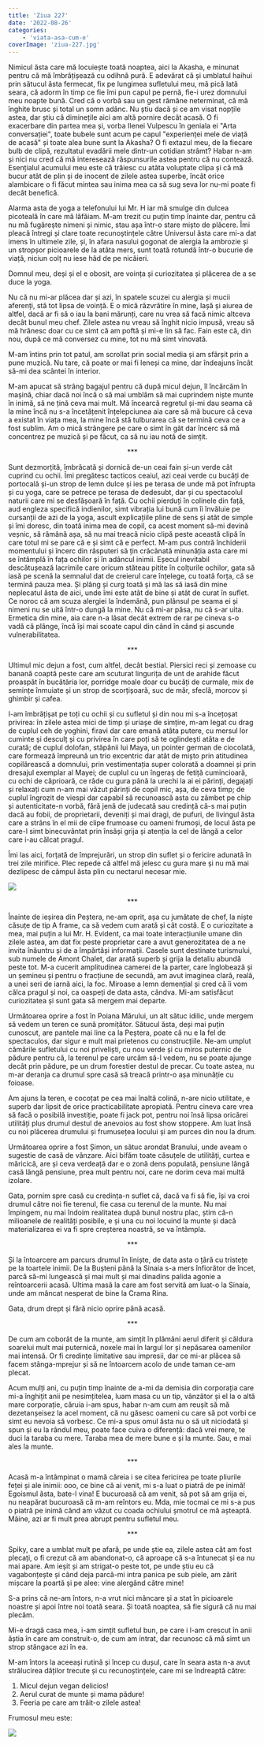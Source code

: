 ```yaml
---
title: 'Ziua 227'
date: '2022-08-26'
categories:
    - 'viata-asa-cum-e'
coverImage: 'ziua-227.jpg'
---
```


Nimicul ăsta care mă locuiește toată noaptea, aici la Akasha, e minunat pentru că mă îmbrățișează cu odihnă pură. E adevărat că și umblatul haihui prin sătucul ăsta fermecat, fix pe lungimea sufletului meu, mă pică lată seara, că adorm în timp ce fie îmi pun capul pe pernă, fie-i urez domnului meu noapte bună. Cred că o vorbă sau un gest rămâne neterminat, că mă înghite brusc și total un somn adânc. Nu știu dacă și ce am visat nopțile astea, dar știu că diminețile aici am altă pornire decât acasă. O fi exacerbare din partea mea și, vorba Ilenei Vulpescu în geniala ei "Arta conversației", toate bubele sunt acum pe capul "experienței mele de viață de acasă" și toate alea bune sunt la Akasha? O fi extazul meu, de la fiecare bulb de clipă, rezultatul evadării mele dintr-un cotidian strâmt? Habar n-am și nici nu cred că mă interesează răspunsurile astea pentru că nu contează. Esențialul acumului meu este că trăiesc cu atâta voluptate clipa și că mă bucur atât de plin și de inocent de zilele astea superbe, încât orice alambicare o fi făcut mintea sau inima mea ca să sug seva lor nu-mi poate fi decât benefică.

Alarma asta de yoga a telefonului lui Mr. H iar mă smulge din dulcea picoteală în care mă lăfăiam. M-am trezit cu puțin timp înainte dar, pentru că nu mă fugărește nimeni și nimic, stau așa într-o stare mișto de plăcere. Îmi pleacă întregi și clare toate recunoștințele către Universul ăsta care mi-a dat imens în ultimele zile, și, în afara nasului gogonat de alergia la ambrozie și un stropșor picioarele de la atâta mers, sunt toată rotundă într-o bucurie de viață, niciun colț nu iese hâd de pe nicăieri.

Domnul meu, deși și el e obosit, are voința și curiozitatea și plăcerea de a se duce la yoga.

Nu că nu mi-ar plăcea dar și azi, în spatele scuzei cu alergia și mucii aferenți, stă tot lipsa de voință. E o mică răzvrătire în mine, lașă și aiurea de altfel, dacă ar fi să o iau la bani mărunți, care nu vrea să facă nimic altceva decât bunul meu chef. Zilele astea nu vreau să înghit nicio impusă, vreau să mă hrănesc doar cu ce simt că am poftă și mi-e lin să fac. Fain este că, din nou, după ce mă conversez cu mine, tot nu mă simt vinovată.

M-am întins prin tot patul, am scrollat prin social media și am sfârșit prin a pune muzică. Nu tare, că poate or mai fi leneși ca mine, dar îndeajuns încât să-mi dea scântei în interior.

M-am apucat să strâng bagajul pentru că după micul dejun, îl încărcăm în mașină, chiar dacă noi încă o să mai umblăm să mai cuprindem niște munte în inimă, să ne țină ceva mai mult. Mă încearcă regretul și-mi dau seama că la mine încă nu s-a încetățenit înțelepciunea aia care să mă bucure că ceva a existat în viața mea, la mine încă stă tulburarea că se termină ceva ce a fost sublim. Am o mică strângere pe care o simt în gât dar încerc să mă concentrez pe muzică și pe făcut, ca să nu iau notă de simțit.

<p style="text-align: center;">***</p>

Sunt dezmorțită, îmbrăcată și dornică de-un ceai fain și-un verde cât cuprind cu ochii. Îmi pregătesc tacticos ceaiul, azi ceai verde cu bucăți de portocală și-un strop de lemn dulce și ies pe terasa de unde mă pot înfrupta și cu yoga, care se petrece pe terasa de dedesubt, dar și cu spectacolul naturii care mi se desfășoară în față. Cu ochii pierduți în colinele din față, aud engleza specifică indienilor, simt vibrația lui bună cum îi învăluie pe cursanții de azi de la yoga, ascult explicațiile pline de sens și atât de simple și îmi doresc, din toată inima mea de copil, ca acest moment să-mi devină veșnic, să rămână așa, să nu mai treacă nicio clipă peste această clipă în care totul mi se pare că e și simt că e perfect. M-am pus contră închiderii momentului și încerc din răsputeri să țin crăcănată minunăția asta care mi se întâmplă în fața ochilor și în adâncul inimii. Eșecul inevitabil descătușează lacrimile care oricum stăteau pitite în colțurile ochilor, gata să iasă pe scenă la semnalul dat de creierul care înțelege, cu toată forța, că se termină pauza mea. Și plâng și curg toată și mă las să iasă din mine neplecatul ăsta de aici, unde îmi este atât de bine și atât de curat în suflet. Ce noroc că am scuza alergiei la îndemână, pun plânsul pe seama ei și nimeni nu se uită într-o dungă la mine. Nu că mi-ar păsa, nu că s-ar uita. Ermetica din mine, aia care n-a lăsat decât extrem de rar pe cineva s-o vadă că plânge, încă își mai scoate capul din când în când și ascunde vulnerabilitatea.

<p style="text-align: center;">***</p>

Ultimul mic dejun a fost, cum altfel, decât bestial. Piersici reci și zemoase cu banană coaptă peste care am scuturat lingurița de unt de arahide făcut proaspăt în bucătăria lor, porridge moale doar cu bucăți de curmale, mix de semințe înmuiate și un strop de scorțișoară, suc de măr, sfeclă, morcov și ghimbir și cafea.

I-am îmbrățișat pe toți cu ochii și cu sufletul și din nou mi s-a încețoșat privirea: în zilele astea mici de timp și uriașe de simțire, m-am legat cu drag de cuplul ceh de yoghini, firavi dar care emană atâta putere, cu mersul lor cuminte și desculț și cu privirea în care poți să te oglindești atâta e de curată; de cuplul dolofan, stăpânii lui Maya, un pointer german de ciocolată, care formează împreună un trio excentric dar atât de mișto prin atitudinea copilărească a domnului, prin vestimentația super colorată a doamnei și prin dresajul exemplar al Mayei; de cuplul cu un îngeraș de fetiță cumincioară, cu ochi de căprioară, ce râde cu gura până la urechi la ai ei părinți, degajați și relaxați cum n-am mai văzut părinți de copil mic, așa, de ceva timp; de cuplul îngrozit de viespi dar capabil să recunoască asta cu zâmbet pe chip și autenticitate-n vorbă, fără jenă de judecată sau credință că-s mai puțin dacă au fobii, de proprietarii, deveniți și mai dragi, de pufuri, de livingul ăsta care a strâns în el mii de clipe frumoase cu oameni frumoși, de locul ăsta pe care-l simt binecuvântat prin însăși grija și atenția la cel de lângă a celor care i-au călcat pragul.

Îmi las aici, forțată de împrejurări, un strop din suflet și o fericire adunată în trei zile mirifice. Plec repede că altfel mă jelesc cu gura mare și nu mă mai dezlipesc de câmpul ăsta plin cu nectarul necesar mie.

![](images/pufuri-1024x576.jpeg)

<p style="text-align: center;">***</p>

Înainte de ieșirea din Peștera, ne-am oprit, așa cu jumătate de chef, la niște căsuțe de tip A frame, ca să vedem cum arată și cât costă. E o curiozitate a mea, mai puțin a lui Mr. H. Evident, ca mai toate interacțiunile umane din zilele astea, am dat fix peste proprietar care a avut generozitatea de a ne invita înăuntru și de a împărtăși informații. Casele sunt destinate turismului, sub numele de Amont Chalet, dar arată superb și grija la detaliu abundă peste tot. M-a cucerit amplitudinea camerei de la parter, care înglobează și un șemineu și pentru o fracțiune de secundă, am avut imaginea clară, reală, a unei seri de iarnă aici, la foc. Miroase a lemn demențial și cred că îi vom călca pragul și noi, ca oaspeți de data asta, cândva. Mi-am satisfăcut curiozitatea și sunt gata să mergem mai departe.

Următoarea oprire a fost în Poiana Mărului, un alt sătuc idilic, unde mergem să vedem un teren ce sună promițător. Sătucul ăsta, deși mai puțin cunoscut, are pantele mai line ca la Peștera, poate că nu e la fel de spectaculos, dar sigur e mult mai prietenos cu construcțiile. Ne-am umplut cămările sufletului cu noi priveliști, cu nou verde și cu miros puternic de pădure pentru că, la terenul pe care urcăm să-l vedem, nu se poate ajunge decât prin pădure, pe un drum forestier destul de precar. Cu toate astea, nu m-ar deranja ca drumul spre casă să treacă printr-o așa minunăție cu foioase.

Am ajuns la teren, e cocoțat pe cea mai înaltă colină, n-are nicio utilitate, e superb dar lipsit de orice practicabilitate apropiată. Pentru cineva care vrea să facă o posibilă investiție, poate fi jack pot, pentru noi însă lipsa oricărei utilități plus drumul destul de anevoios au fost show stoppere. Am luat însă cu noi plăcerea drumului și frumusețea locului și am purces din nou la drum.

Următoarea oprire a fost Șimon, un sătuc arondat Branului, unde aveam o sugestie de casă de vânzare. Aici bifăm toate căsuțele de utilități, curtea e măricică, are și ceva verdeață dar e o zonă dens populată, pensiune lângă casă lângă pensiune, prea mult pentru noi, care ne dorim ceva mai multă izolare.

Gata, pornim spre casă cu credința-n suflet că, dacă va fi să fie, își va croi drumul către noi fie terenul, fie casa cu terenul de la munte. Nu mai împingem, nu mai îndoim realitatea după bunul nostru plac, știm că-n milioanele de realități posibile, e și una cu noi locuind la munte și dacă materializarea ei va fi spre creșterea noastră, se va întâmpla.

<p style="text-align: center;">***</p>

Și la întoarcere am parcurs drumul în liniște, de data asta o țâră cu tristețe pe la toartele inimii. De la Bușteni până la Sinaia s-a mers înfiorător de încet, parcă să-mi lungească și mai mult și mai dinadins palida agonie a reîntoarcerii acasă. Ultima masă la care am fost servită am luat-o la Sinaia, unde am mâncat nesperat de bine la Crama Rina.

Gata, drum drept și fără nicio oprire până acasă.

<p style="text-align: center;">***</p>

De cum am coborât de la munte, am simțit în plămâni aerul diferit și căldura soarelui mult mai puternică, noxele mai în largul lor și nepăsarea oamenilor mai intensă. Or fi credințe limitative sau impresii, dar ce mi-ar plăcea să facem stânga-mprejur și să ne întoarcem acolo de unde taman ce-am plecat.

Acum mulți ani, cu puțin timp înainte de a-mi da demisia din corporația care mi-a înghițit anii pe nesimțitelea, luam masa cu un tip, vânzător și el la o altă mare corporație, căruia i-am spus, habar n-am cum am reușit să mă dezetanșeisez la acel moment, că nu găsesc oameni cu care să pot vorbi ce simt eu nevoia să vorbesc. Ce mi-a spus omul ăsta nu o să uit niciodată și spun și eu la rândul meu, poate face cuiva o diferență: dacă vrei mere, te duci la taraba cu mere. Taraba mea de mere bune e și la munte. Sau, e mai ales la munte.

<p style="text-align: center;">***</p>

Acasă m-a întâmpinat o mamă căreia i se citea fericirea pe toate pliurile feței și ale inimii: ooo, ce bine că ai venit, mi s-a luat o piatră de pe inimă! Egoismul ăsta, bate-l vina! E bucuroasă că am venit, să pot să am grija ei, nu neapărat bucuroasă că m-am reîntors eu. Mda, mie tocmai ce mi s-a pus o piatră pe inimă când am văzut cu coada ochiului șmotrul ce mă așteaptă. Mâine, azi ar fi mult prea abrupt pentru sufletul meu.

<p style="text-align: center;">***</p>

Spiky, care a umblat mult pe afară, pe unde știe ea, zilele astea cât am fost plecați, o fi crezut că am abandonat-o, că aproape că s-a întunecat și ea nu mai apare. Am ieșit și am strigat-o peste tot, pe unde știu eu că vagabonțește și când deja parcă-mi intra panica pe sub piele, am zărit mișcare la poartă și pe alee: vine alergând către mine!

S-a prins că ne-am întors, n-a vrut nici mâncare și a stat în picioarele noastre și apoi între noi toată seara. Și toată noaptea, să fie sigură că nu mai plecăm.

Mi-e dragă casa mea, i-am simțit sufletul bun, pe care i l-am crescut în anii ăștia în care am construit-o, de cum am intrat, dar recunosc că mă simt un strop stângace azi în ea.

M-am întors la aceeași rutină și încep cu dușul, care în seara asta n-a avut strălucirea dăților trecute și cu recunoștințele, care mi se îndreaptă către:

1. Micul dejun vegan delicios!
2. Aerul curat de munte și mama pădure!
3. Feeria pe care am trăit-o zilele astea!

Frumosul meu este:

![](images/forest.jpeg)
